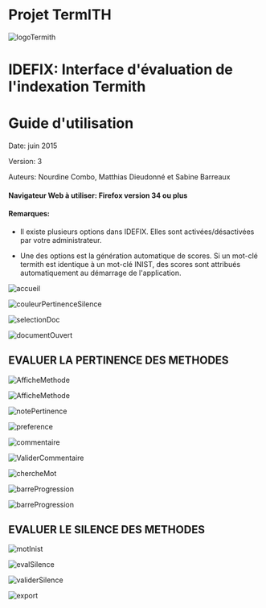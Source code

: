 
Projet TermITH
==============
![logoTermith](https://raw.githubusercontent.com/termith-anr/scripts-formats/master/Screens/jpeg/termihLogo.jpg)

IDEFIX: Interface d'évaluation de l'indexation Termith
============

Guide d'utilisation
================


Date: juin 2015

Version: 3

Auteurs: Nourdine Combo, Matthias Dieudonné et Sabine Barreaux


#### Navigateur Web à utiliser: Firefox version 34 ou plus

#### Remarques:

- Il existe plusieurs options dans IDEFIX. Elles sont activées/désactivées par votre administrateur.

- Une des options est la génération automatique de scores. Si un mot-clé termith est identique à un mot-clé INIST, des scores sont attribués automatiquement au démarrage de l'application.


![accueil](https://raw.githubusercontent.com/termith-anr/scripts-formats/master/Screens/png/0-accueil.png)

![couleurPertinenceSilence](https://raw.githubusercontent.com/termith-anr/scripts-formats/master/Screens/png/1-couleurPertSilence.png)

![selectionDoc](https://raw.githubusercontent.com/termith-anr/scripts-formats/master/Screens/png/2-selectionDoc.png)

![documentOuvert](https://raw.githubusercontent.com/termith-anr/scripts-formats/master/Screens/png/3-ouvertureDoc.png)

EVALUER LA PERTINENCE DES METHODES
-----------


![AfficheMethode](https://raw.githubusercontent.com/termith-anr/scripts-formats/master/Screens/png/4-afficheMethode.png)

![AfficheMethode](https://raw.githubusercontent.com/termith-anr/scripts-formats/master/Screens/png/4-afficheMethodeListe.png)

![notePertinence](https://raw.githubusercontent.com/termith-anr/scripts-formats/master/Screens/png/5-notePertinence.png)

![preference](https://raw.githubusercontent.com/termith-anr/scripts-formats/master/Screens/png/6-preference.png)


![commentaire](https://raw.githubusercontent.com/termith-anr/scripts-formats/master/Screens/png/7-commentaire.png)

![ValiderCommentaire](https://raw.githubusercontent.com/termith-anr/scripts-formats/master/Screens/png/8-validerCommentaire.png)

![chercheMot](https://raw.githubusercontent.com/termith-anr/scripts-formats/master/Screens/png/9-rechercheMot.png)

![barreProgression](https://raw.githubusercontent.com/termith-anr/scripts-formats/master/Screens/png/10-barreProgession.png)


![barreProgression](https://raw.githubusercontent.com/termith-anr/scripts-formats/master/Screens/png/11-rappelCommentaireScore.png)



EVALUER LE SILENCE DES METHODES
-----------

![motInist](https://raw.githubusercontent.com/termith-anr/scripts-formats/master/Screens/png/12-afficheMotInist.png)

![evalSilence](https://raw.githubusercontent.com/termith-anr/scripts-formats/master/Screens/png/13-evalMotInist.png)

![validerSilence](https://raw.githubusercontent.com/termith-anr/scripts-formats/master/Screens/png/14-ValidationSilence.png)

![export](https://raw.githubusercontent.com/termith-anr/scripts-formats/master/Screens/png/15-export.png)
